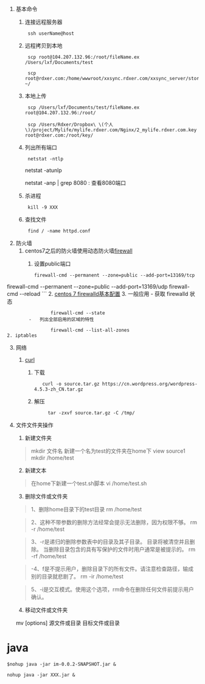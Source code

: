 1. 基本命令
	1. 连接远程服务器 
		
			ssh userName@host
			

	2. 远程拷贝到本地
		
			scp root@104.207.132.96:/root/fileName.ex /Users/lxf/Documents/test
			
			scp root@rdxer.com:/home/wwwroot/xxsync.rdxer.com/xxsync_server/storage/logs/laravel.log ~/

	3. 本地上传
	
			scp /Users/lxf/Documents/test/fileName.ex root@104.207.132.96:/root/
			
			scp /Users/Rdxer/Dropbox\ \(个人\)/project/Mylife/mylife.rdxer.com/Nginx/2_mylife.rdxer.com.key root@rdxer.com:/root/key/
			
	4. 列出所有端口
	
			netstat -ntlp
        netstat -atunlp  
        
        netstat -anp | grep 8080     : 查看8080端口


	5. 杀进程

			kill -9 XXX

	6. 查找文件
	
			find / -name httpd.conf
2. 防火墙
	1. centos7之后的防火墙使用动态防火墙[firewall](https://fedoraproject.org/wiki/FirewallD/zh-cn)
		1. 设置public端口

			```			
			firewall-cmd --permanent --zone=public --add-port=13169/tcp
firewall-cmd --permanent --zone=public --add-port=13169/udp
firewall-cmd --reload
			```
		2. [centos 7 firewalld基本配置](http://blog.feehi.com/linux/473.html)
		3. 一般应用
			- 获取 firewalld 状态

					firewall-cmd --state
			- 	列出全部启用的区域的特性
			
					firewall-cmd --list-all-zones
	2. iptables
3. 网络
	1. [curl](http://blog.csdn.net/foxman209/article/details/6278093/)
		1. 下载 
			
				  curl -o source.tar.gz https://cn.wordpress.org/wordpress-4.5.3-zh_CN.tar.gz
		 
		2. 解压
					
					tar -zxvf source.tar.gz -C /tmp/


4. 文件文件夹操作
	1. 新建文件夹

	>mkdir 文件名
	新建一个名为test的文件夹在home下
	view source1 mkdir /home/test
	
	2. 新建文本
	
	>在home下新建一个test.sh脚本
	 vi /home/test.sh
	
	3. 删除文件或文件夹
	
	>1、删除home目录下的test目录
	 rm /home/test
	
	>2、这种不带参数的删除方法经常会提示无法删除，因为权限不够。
	 rm -r /home/test
	
	>3、-r是递归的删除参数表中的目录及其子目录。 目录将被清空并且删除。 当删除目录包含的具有写保护的文件时用户通常是被提示的。
	rm -rf /home/test
	
	>-4、f是不提示用户，删除目录下的所有文件。请注意检查路径，输成别的目录就悲剧了。
	 rm -ir /home/test
	
	>5、-i是交互模式。使用这个选项，rm命令在删除任何文件前提示用户确认。
	
	4. 移动文件或文件夹
	
	mv [options] 源文件或目录 目标文件或目录
	
# java 

    $nohup java -jar im-0.0.2-SNAPSHOT.jar &
    
    nohup java -jar XXX.jar &
    
 




